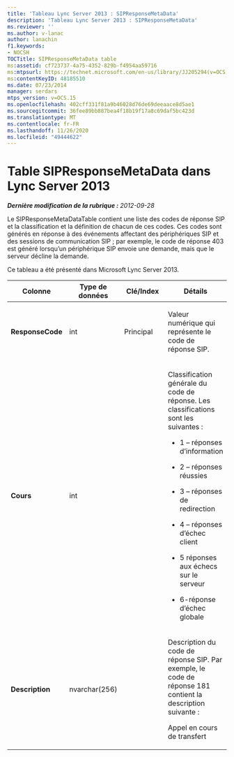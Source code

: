 ```yaml
---
title: 'Tableau Lync Server 2013 : SIPResponseMetaData'
description: 'Tableau Lync Server 2013 : SIPResponseMetaData'
ms.reviewer: ''
ms.author: v-lanac
author: lanachin
f1.keywords:
- NOCSH
TOCTitle: SIPResponseMetaData table
ms:assetid: cf723737-4a75-4352-829b-f4954aa59716
ms:mtpsurl: https://technet.microsoft.com/en-us/library/JJ205294(v=OCS.15)
ms:contentKeyID: 48185510
ms.date: 07/23/2014
manager: serdars
mtps_version: v=OCS.15
ms.openlocfilehash: 402cff331f81a9b46028d76de69deeaace8d5ae1
ms.sourcegitcommit: 36fee89bb887bea4f18b19f17a8c69daf5bc423d
ms.translationtype: MT
ms.contentlocale: fr-FR
ms.lasthandoff: 11/26/2020
ms.locfileid: "49444622"
---
```

# <a name="sipresponsemetadata-table-in-lync-server-2013"></a>Table SIPResponseMetaData dans Lync Server 2013

<div data-xmlns="http://www.w3.org/1999/xhtml">

<div class="topic" data-xmlns="http://www.w3.org/1999/xhtml" data-msxsl="urn:schemas-microsoft-com:xslt" data-cs="https://msdn.microsoft.com/">

<div data-asp="https://msdn2.microsoft.com/asp">



</div>

<div id="mainSection">

<div id="mainBody">

<span> </span>

_**Dernière modification de la rubrique :** 2012-09-28_

Le SIPResponseMetaDataTable contient une liste des codes de réponse SIP et la classification et la définition de chacun de ces codes. Ces codes sont générés en réponse à des événements affectant des périphériques SIP et des sessions de communication SIP ; par exemple, le code de réponse 403 est généré lorsqu’un périphérique SIP envoie une demande, mais que le serveur décline la demande.

Ce tableau a été présenté dans Microsoft Lync Server 2013.


<table>
<colgroup>
<col style="width: 25%" />
<col style="width: 25%" />
<col style="width: 25%" />
<col style="width: 25%" />
</colgroup>
<thead>
<tr class="header">
<th>Colonne</th>
<th>Type de données</th>
<th>Clé/Index</th>
<th>Détails</th>
</tr>
</thead>
<tbody>
<tr class="odd">
<td><p><strong>ResponseCode</strong></p></td>
<td><p>int</p></td>
<td><p>Principal</p></td>
<td><p>Valeur numérique qui représente le code de réponse SIP.</p></td>
</tr>
<tr class="even">
<td><p><strong>Cours</strong></p></td>
<td><p>int</p></td>
<td></td>
<td><p>Classification générale du code de réponse. Les classifications sont les suivantes :</p>
<ul>
<li><p>1 – réponses d’information</p></li>
<li><p>2 – réponses réussies</p></li>
<li><p>3 – réponses de redirection</p></li>
<li><p>4 – réponses d’échec client</p></li>
<li><p>5 réponses aux échecs sur le serveur</p></li>
<li><p>6-réponse d’échec globale</p></li>
</ul></td>
</tr>
<tr class="odd">
<td><p><strong>Description</strong></p></td>
<td><p>nvarchar(256)</p></td>
<td></td>
<td><p>Description du code de réponse SIP. Par exemple, le code de réponse 181 contient la description suivante :</p>
<p>Appel en cours de transfert</p></td>
</tr>
</tbody>
</table>


</div>

<span> </span>

</div>

</div>

</div>

